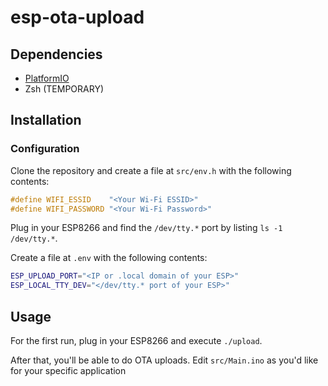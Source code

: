 # esp-ota-upload

## Dependencies

* [PlatformIO](http://platformio.org/)
* Zsh (TEMPORARY)

## Installation

### Configuration

Clone the repository and create a file at `src/env.h` with the following contents:

```C
#define WIFI_ESSID    "<Your Wi-Fi ESSID>"
#define WIFI_PASSWORD "<Your Wi-Fi Password>"
```

Plug in your ESP8266 and find the `/dev/tty.*` port by listing `ls -1 /dev/tty.*`.

Create a file at `.env` with the following contents:

```Bash
ESP_UPLOAD_PORT="<IP or .local domain of your ESP>"
ESP_LOCAL_TTY_DEV="</dev/tty.* port of your ESP>"
```

## Usage

For the first run, plug in your ESP8266 and execute `./upload`.

After that, you'll be able to do OTA uploads. Edit `src/Main.ino` as you'd like for your specific application

